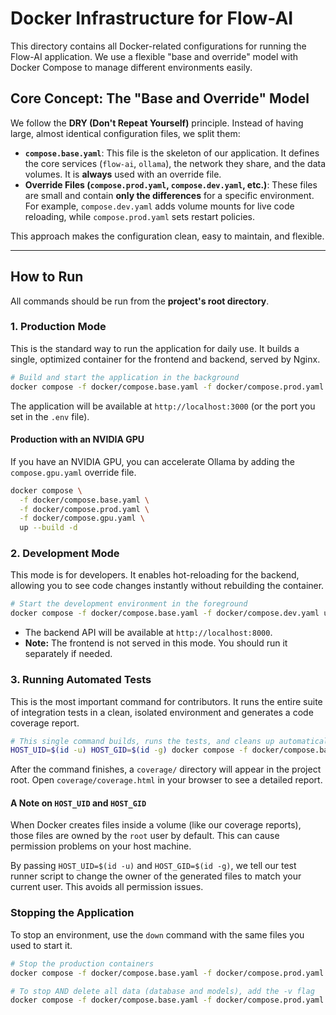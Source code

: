 # Docker Infrastructure for Flow-AI

This directory contains all Docker-related configurations for running the Flow-AI application. We use a flexible "base and override" model with Docker Compose to manage different environments easily.

## Core Concept: The "Base and Override" Model

We follow the **DRY (Don't Repeat Yourself)** principle. Instead of having large, almost identical configuration files, we split them:

- **`compose.base.yaml`**: This file is the skeleton of our application. It defines the core services (`flow-ai`, `ollama`), the network they share, and the data volumes. It is **always** used with an override file.
- **Override Files (`compose.prod.yaml`, `compose.dev.yaml`, etc.)**: These files are small and contain **only the differences** for a specific environment. For example, `compose.dev.yaml` adds volume mounts for live code reloading, while `compose.prod.yaml` sets restart policies.

This approach makes the configuration clean, easy to maintain, and flexible.

---

## How to Run

All commands should be run from the **project's root directory**.

### 1. Production Mode

This is the standard way to run the application for daily use. It builds a single, optimized container for the frontend and backend, served by Nginx.

```bash
# Build and start the application in the background
docker compose -f docker/compose.base.yaml -f docker/compose.prod.yaml up --build -d
```

The application will be available at `http://localhost:3000` (or the port you set in the `.env` file).

#### Production with an NVIDIA GPU

If you have an NVIDIA GPU, you can accelerate Ollama by adding the `compose.gpu.yaml` override file.

```bash
docker compose \
  -f docker/compose.base.yaml \
  -f docker/compose.prod.yaml \
  -f docker/compose.gpu.yaml \
  up --build -d
```

### 2. Development Mode

This mode is for developers. It enables hot-reloading for the backend, allowing you to see code changes instantly without rebuilding the container.

```bash
# Start the development environment in the foreground
docker compose -f docker/compose.base.yaml -f docker/compose.dev.yaml up --build
```

- The backend API will be available at `http://localhost:8000`.
- **Note:** The frontend is not served in this mode. You should run it separately if needed.

### 3. Running Automated Tests

This is the most important command for contributors. It runs the entire suite of integration tests in a clean, isolated environment and generates a code coverage report.

```bash
# This single command builds, runs the tests, and cleans up automatically.
HOST_UID=$(id -u) HOST_GID=$(id -g) docker compose -f docker/compose.base.yaml -f docker/compose.test.yaml up --build --abort-on-container-exit
```

After the command finishes, a `coverage/` directory will appear in the project root. Open `coverage/coverage.html` in your browser to see a detailed report.

#### A Note on `HOST_UID` and `HOST_GID`

When Docker creates files inside a volume (like our coverage reports), those files are owned by the `root` user by default. This can cause permission problems on your host machine.

By passing `HOST_UID=$(id -u)` and `HOST_GID=$(id -g)`, we tell our test runner script to change the owner of the generated files to match your current user. This avoids all permission issues.

### Stopping the Application

To stop an environment, use the `down` command with the same files you used to start it.

```bash
# Stop the production containers
docker compose -f docker/compose.base.yaml -f docker/compose.prod.yaml down

# To stop AND delete all data (database and models), add the -v flag
docker compose -f docker/compose.base.yaml -f docker/compose.prod.yaml down -v
```